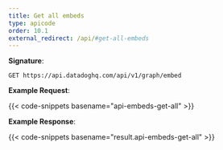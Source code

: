 ```yaml
---
title: Get all embeds
type: apicode
order: 10.1
external_redirect: /api/#get-all-embeds
---
```


**Signature**:

`GET https://api.datadoghq.com/api/v1/graph/embed`

**Example Request**:

{{< code-snippets basename="api-embeds-get-all" >}}

**Example Response**:

{{< code-snippets basename="result.api-embeds-get-all" >}}

